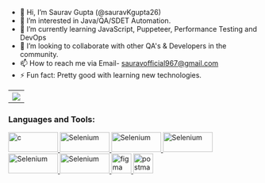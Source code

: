 - 👋 Hi, I’m Saurav Gupta (@sauravKgupta26)
- 👀 I’m interested in Java/QA/SDET Automation.
- 🌱 I’m currently learning JavaScript, Puppeteer, Performance Testing and DevOps
- 💞️ I’m looking to collaborate with other QA's & Developers in the community.
- 📫 How to reach me via Email- sauravofficial967@gmail.com
- ⚡ Fun fact: Pretty good with learning new technologies.

<table style="width:100%">
  <tr>
    <th><img src="https://github-readme-stats.vercel.app/api/top-langs/?username=sauravKgupta26&layout=compact" /></th>
    
  </tr>
</table>

<h3 align="left">Languages and Tools:</h3>
<p align="left"> <a href="https://www.java.com/" target="_blank"> <img src="https://img.shields.io/badge/Java-ED8B00?style=for-the-badge&logo=java&logoColor=white" alt="c" width="100" height="40"/> </a> <a href="https://www.java.com/" target="_blank"> 
<a href="https://www.selenium.dev/" target="_blank"> <img src="https://img.shields.io/badge/Selenium-43B02A?style=for-the-badge&logo=Selenium&logoColor=white" alt="Selenium" width="100" height="40"/> </a> <a href="https://www.java.com/" target="_blank"> <a href="https://www.selenium.dev/" target="_blank">
<img src="https://img.shields.io/badge/MySQL-00000F?style=for-the-badge&logo=mysql&logoColor=white" alt="Selenium" width="100" height="40"/>
<img src="https://img.shields.io/badge/Jenkins-D24939?style=for-the-badge&logo=Jenkins&logoColor=white" alt="Selenium" width="100" height="40"/>
<img src="https://img.shields.io/badge/Jira-0052CC?style=for-the-badge&logo=Jira&logoColor=white" alt="Selenium" width="100" height="40"/>  
<img src="https://img.shields.io/badge/Linux-FCC624?style=for-the-badge&logo=linux&logoColor=black" alt="Selenium" width="100" height="40"/> 
<a href="https://www.figma.com/" target="_blank" rel="noreferrer"> <img src="https://www.vectorlogo.zone/logos/figma/figma-icon.svg" alt="figma" width="40" height="40"/> </a> <a href="https://postman.com" target="_blank" rel="noreferrer"> <img src="https://www.vectorlogo.zone/logos/getpostman/getpostman-icon.svg" alt="postman" width="40" height="40"/> </a> </p>

